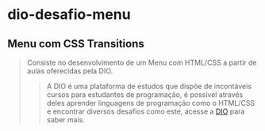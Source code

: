 # dio-desafio-menu
## Menu com CSS Transitions
> Consiste no desenvolvimento de um Menu com HTML/CSS a partir de aulas oferecidas pela DIO.
>
>> A DIO é uma plataforma de estudos que dispõe de incontáveis cursos para estudantes de programação, é possível através deles aprender linguagens de programação como o HTML/CSS e encontrar diversos desafios como este, acesse a [DIO](https://web.dio.me/home) para saber mais.

